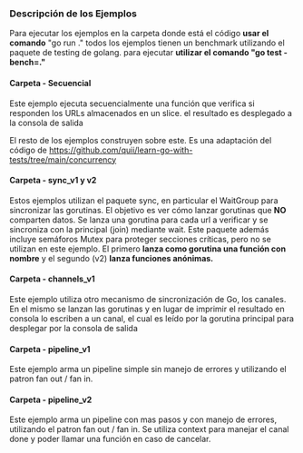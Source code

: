 ### Descripción de los Ejemplos ###

Para ejecutar los ejemplos en la carpeta donde está el código **usar el comando** "go run ."
todos los ejemplos tienen un benchmark utilizando el paquete de testing de golang. para ejecutar **utilizar el comando "go test -bench=."**
 
#### Carpeta - Secuencial ####
Este ejemplo ejecuta secuencialmente una función que verifica si responden los URLs almacenados en un slice. el resultado es desplegado a la consola de salida

El resto de los ejemplos construyen sobre este. Es una adaptación del código de https://github.com/quii/learn-go-with-tests/tree/main/concurrency


#### Carpeta - sync_v1 y v2 ####
Estos ejemplos utilizan el paquete sync, en particular el WaitGroup para sincronizar las gorutinas. El objetivo es ver cómo lanzar gorutinas que **NO** comparten datos.
Se lanza una gorutina para cada url a verificar y se sincroniza con la principal (join) mediante wait.
Este paquete además incluye semáforos Mutex para proteger secciones críticas, pero no se utilizan en este ejemplo.
El primero **lanza como gorutina una función con nombre** y el segundo (v2) **lanza funciones anónimas.**

#### Carpeta - channels_v1 ####
Este ejemplo utiliza otro mecanismo de sincronización de Go, los canales.
En el mismo se lanzan las gorutinas y en lugar de imprimir el resultado en consola lo escriben a un canal, el cual es leído por la gorutina principal para desplegar por la consola de salida

#### Carpeta - pipeline_v1 ####
Este ejemplo arma un pipeline simple sin manejo de errores y utilizando el patron fan out / fan in.

#### Carpeta - pipeline_v2 ####
Este ejemplo arma un pipeline con mas pasos y con manejo de errores, utilizando el patron fan out / fan in. Se utiliza context para manejar el canal done y poder llamar una función en caso de cancelar. 
